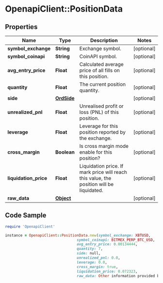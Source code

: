 # OpenapiClient::PositionData

## Properties

Name | Type | Description | Notes
------------ | ------------- | ------------- | -------------
**symbol_exchange** | **String** | Exchange symbol. | [optional] 
**symbol_coinapi** | **String** | CoinAPI symbol. | [optional] 
**avg_entry_price** | **Float** | Calculated average price of all fills on this position. | [optional] 
**quantity** | **Float** | The current position quantity. | [optional] 
**side** | [**OrdSide**](OrdSide.md) |  | [optional] 
**unrealized_pnl** | **Float** | Unrealised profit or loss (PNL) of this position. | [optional] 
**leverage** | **Float** | Leverage for this position reported by the exchange. | [optional] 
**cross_margin** | **Boolean** | Is cross margin mode enable for this position? | [optional] 
**liquidation_price** | **Float** | Liquidation price. If mark price will reach this value, the position will be liquidated. | [optional] 
**raw_data** | [**Object**](.md) |  | [optional] 

## Code Sample

```ruby
require 'OpenapiClient'

instance = OpenapiClient::PositionData.new(symbol_exchange: XBTUSD,
                                 symbol_coinapi: BITMEX_PERP_BTC_USD,
                                 avg_entry_price: 0.00134444,
                                 quantity: 7,
                                 side: null,
                                 unrealized_pnl: 0.0,
                                 leverage: 0.0,
                                 cross_margin: true,
                                 liquidation_price: 0.072323,
                                 raw_data: Other information provided by the exchange on this position.)
```


